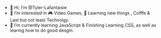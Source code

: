 - 👋 Hi, I’m @Tyler-Lafantaisie
- 👀 I’m interested in 🎮 Video Games, 📖 Learning new things , Cofffe & Last but not least Technolgy.
- 🌱 I’m currently learning JavaScript & Finishing Learning CSS, as well as learnig how to do good desgin.

